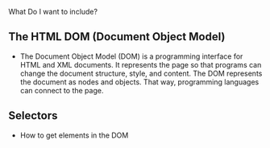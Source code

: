 
What Do I want to include?

## The HTML DOM (Document Object Model)

* The Document Object Model (DOM) is a programming interface for HTML and XML documents. It represents the page so that programs can change the document structure, style, and content. The DOM represents the document as nodes and objects. That way, programming languages can connect to the page.


## Selectors
* How to get elements in the DOM
